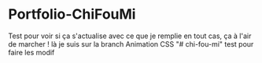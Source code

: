 # Portfolio-ChiFouMi

Test pour voir si ça s'actualise avec ce que je remplie
en tout cas, ça à l'air de marcher ! là je suis sur la branch Animation CSS
"# chi-fou-mi" 
test pour faire les modif
